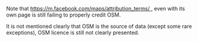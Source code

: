 Note that [https://m.facebook.com/maps/attribution_terms/
](https://m.facebook.com/maps/attribution_terms/
), even with its own page is still failing to properly credit OSM.

It is not mentioned clearly that OSM is the source of data (except some rare exceptions), OSM licence is still not clearly presented.